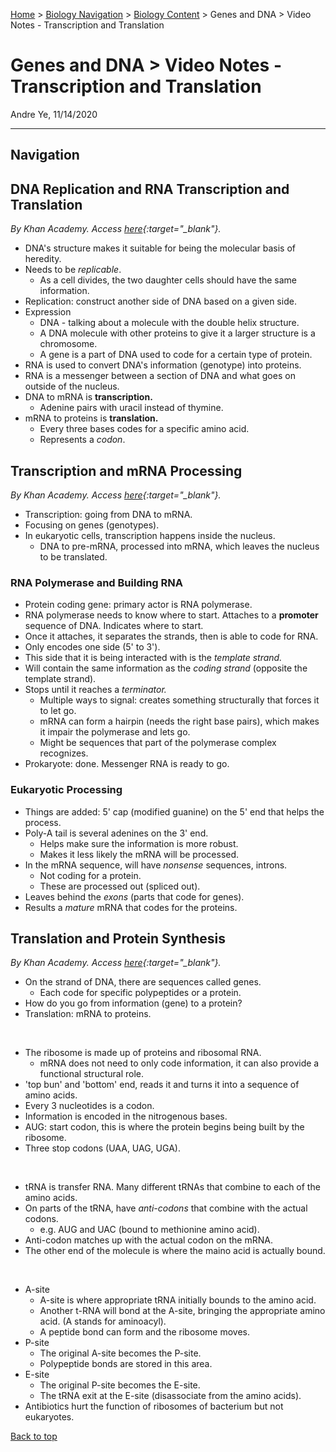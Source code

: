 [Home](https://andre-ye.github.io) > [Biology Navigation](https://andre-ye.github.io/biology/biology_navigation) > [Biology Content](https://andre-ye.github.io/biology/biology_navigation#biology-content) > Genes and DNA > Video Notes - Transcription and Translation

# Genes and DNA > Video Notes - Transcription and Translation
Andre Ye, 11/14/2020

---

## Navigation

## DNA Replication and RNA Transcription and Translation
*By Khan Academy. Access [here](https://www.khanacademy.org/science/in-in-class-12-biology-india/xc09ed98f7a9e671b:in-in-the-molecular-basis-of-inheritance/xc09ed98f7a9e671b:in-in-transcription-and-rna-processing/v/rna-transcription-and-translation){:target="_blank"}.*
- DNA's structure makes it suitable for being the molecular basis of heredity.
- Needs to be *replicable*.
  - As a cell divides, the two daughter cells should have the same information.
- Replication: construct another side of DNA based on a given side.
- Expression
  - DNA - talking about a molecule with the double helix structure.
  - A DNA molecule with other proteins to give it a larger structure is a chromosome.
  - A gene is a part of DNA used to code for a certain type of protein.
- RNA is used to convert DNA's information (genotype) into proteins.
- RNA is a messenger between a section of DNA and what goes on outside of the nucleus.
- DNA to mRNA is **transcription.**
  - Adenine pairs with uracil instead of thymine.
- mRNA to proteins is **translation.**
  - Every three bases codes for a specific amino acid.
  - Represents a *codon*.

## Transcription and mRNA Processing
*By Khan Academy. Access [here](https://www.khanacademy.org/science/in-in-class-12-biology-india/xc09ed98f7a9e671b:in-in-the-molecular-basis-of-inheritance/xc09ed98f7a9e671b:in-in-transcription-and-rna-processing/v/transcription-and-mrna-processing){:target="_blank"}.*
- Transcription: going from DNA to mRNA.
- Focusing on genes (genotypes).
- In eukaryotic cells, transcription happens inside the nucleus.
  - DNA to pre-mRNA, processed into mRNA, which leaves the nucleus to be translated.

### RNA Polymerase and Building RNA
- Protein coding gene: primary actor is RNA polymerase.
- RNA polymerase needs to know where to start. Attaches to a **promoter** sequence of DNA. Indicates where to start.
- Once it attaches, it separates the strands, then is able to code for RNA.
- Only encodes one side (5' to 3').
- This side that it is being interacted with is the *template strand.*
- Will contain the same information as the *coding strand* (opposite the template strand).
- Stops until it reaches a *terminator.*
  - Multiple ways to signal: creates something structurally that forces it to let go.
  - mRNA can form a hairpin (needs the right base pairs), which makes it impair the polymerase and lets go.
  - Might be sequences that part of the polymerase complex recognizes.
- Prokaryote: done. Messenger RNA is ready to go.

### Eukaryotic Processing
- Things are added: 5' cap (modified guanine) on the 5' end that helps the process.
- Poly-A tail is several adenines on the 3' end.
  - Helps make sure the information is more robust.
  - Makes it less likely the mRNA will be processed.
- In the mRNA sequence, will have *nonsense* sequences, introns.
  - Not coding for a protein.
  - These are processed out (spliced out).
- Leaves behind the *exons* (parts that code for genes).
- Results a *mature* mRNA that codes for the proteins.

## Translation and Protein Synthesis
*By Khan Academy. Access [here](https://www.khanacademy.org/science/in-in-class-12-biology-india/xc09ed98f7a9e671b:in-in-the-molecular-basis-of-inheritance/xc09ed98f7a9e671b:in-in-translation/v/translation-mrna-to-protein){:target="_blank"}.*
- On the strand of DNA, there are sequences called genes.
  - Each code for specific polypeptides or a protein.
- How do you go from information (gene) to a protein?
- Translation: mRNA to proteins. 

<br>

- The ribosome is made up of proteins and ribosomal RNA.
  - mRNA does not need to only code information, it can also provide a functional structural role.
- 'top bun' and 'bottom' end, reads it and turns it into a sequence of amino acids.
- Every 3 nucleotides is a codon.
- Information is encoded in the nitrogenous bases.
- AUG: start codon, this is where the protein begins being built by the ribosome.
- Three stop codons (UAA, UAG, UGA).

<br>

- tRNA is transfer RNA. Many different tRNAs that combine to each of the amino acids.
- On parts of the tRNA, have *anti-codons* that combine with the actual codons.
  - e.g. AUG and UAC (bound to methionine amino acid).
- Anti-codon matches up with the actual codon on the mRNA.
- The other end of the molecule is where the maino acid is actually bound.

<br>

- A-site
  - A-site is where appropriate tRNA initially bounds to the amino acid.
  - Another t-RNA will bond at the A-site, bringing the appropriate amino acid. (A stands for aminoacyl).
  - A peptide bond can form and the ribosome moves.
- P-site
  - The original A-site becomes the P-site.
  - Polypeptide bonds are stored in this area.
- E-site
  - The original P-site becomes the E-site.
  - The tRNA exit at the E-site (disassociate from the amino acids).
- Antibiotics hurt the function of ribosomes of bacterium but not eukaryotes.

[Back to top](#) 
  
  
